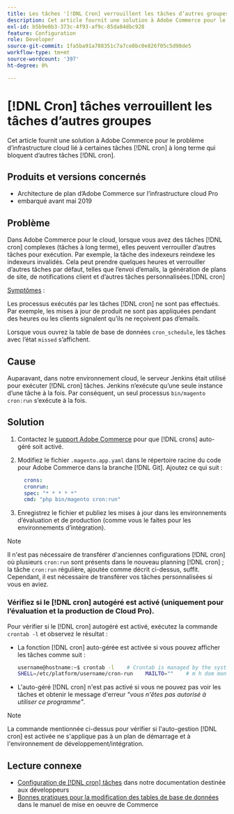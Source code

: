 ```yaml
---
title: Les tâches '[!DNL Cron] verrouillent les tâches d’autres groupes'
description: Cet article fournit une solution à Adobe Commerce pour le problème d’infrastructure cloud lié à certaines tâches  [!DNL cron] à long terme qui bloquent d’autres tâches [!DNL cron] .
exl-id: b5b9e8b3-373c-4f93-af9c-85da84dbc928
feature: Configuration
role: Developer
source-git-commit: 1fa5ba91a788351c7a7ce8bc0e826f05c5d98de5
workflow-type: tm+mt
source-wordcount: '397'
ht-degree: 0%

---
```


# [!DNL Cron] tâches verrouillent les tâches d’autres groupes

Cet article fournit une solution à Adobe Commerce pour le problème d’infrastructure cloud lié à certaines tâches [!DNL cron] à long terme qui bloquent d’autres tâches [!DNL cron].

## Produits et versions concernés

* Architecture de plan d’Adobe Commerce sur l’infrastructure cloud Pro
* embarqué avant mai 2019

## Problème

Dans Adobe Commerce pour le cloud, lorsque vous avez des tâches [!DNL cron] complexes (tâches à long terme), elles peuvent verrouiller d’autres tâches pour exécution. Par exemple, la tâche des indexeurs reindexe les indexeurs invalidés. Cela peut prendre quelques heures et verrouiller d’autres tâches par défaut, telles que l’envoi d’emails, la génération de plans de site, de notifications client et d’autres tâches personnalisées.[!DNL cron]

<u>Symptômes</u> :

Les processus exécutés par les tâches [!DNL cron] ne sont pas effectués. Par exemple, les mises à jour de produit ne sont pas appliquées pendant des heures ou les clients signalent qu’ils ne reçoivent pas d’emails.

Lorsque vous ouvrez la table de base de données `cron_schedule`, les tâches avec l’état `missed` s’affichent.

## Cause

Auparavant, dans notre environnement cloud, le serveur Jenkins était utilisé pour exécuter [!DNL cron] tâches. Jenkins n’exécute qu’une seule instance d’une tâche à la fois. Par conséquent, un seul processus `bin/magento cron:run` s’exécute à la fois.

## Solution

1. Contactez le [support Adobe Commerce](/help/help-center-guide/help-center/magento-help-center-user-guide.md#submit-ticket) pour que [!DNL crons] auto-géré soit activé.
1. Modifiez le fichier `.magento.app.yaml` dans le répertoire racine du code pour Adobe Commerce dans la branche [!DNL Git]. Ajoutez ce qui suit :

   ```yaml
     crons:
     cronrun:
     spec: "* * * * *"
     cmd: "php bin/magento cron:run"
   ```

1. Enregistrez le fichier et publiez les mises à jour dans les environnements d’évaluation et de production (comme vous le faites pour les environnements d’intégration).

>[!NOTE]
>
>Il n&#39;est pas nécessaire de transférer d&#39;anciennes configurations [!DNL cron] où plusieurs `cron:run` sont présents dans le nouveau planning [!DNL cron] ; la tâche `cron:run` régulière, ajoutée comme décrit ci-dessus, suffit. Cependant, il est nécessaire de transférer vos tâches personnalisées si vous en aviez.

### Vérifiez si le [!DNL cron] autogéré est activé (uniquement pour l’évaluation et la production de Cloud Pro).

Pour vérifier si le [!DNL cron] autogéré est activé, exécutez la commande `crontab -l` et observez le résultat :

* La fonction [!DNL cron] auto-gérée est activée si vous pouvez afficher les tâches comme suit :

  ```bash
  username@hostname:~$ crontab -l    # Crontab is managed by the system, attempts to edit it directly will fail.
  SHELL=/etc/platform/username/cron-run    MAILTO=""    # m h dom mon dow job_name    * * * * * cronrun
  ```

* L&#39;auto-géré [!DNL cron] n&#39;est pas activé si vous ne pouvez pas voir les tâches et obtenir le message d&#39;erreur *&quot;vous n&#39;êtes pas autorisé à utiliser ce programme&quot;*.

>[!NOTE]
>
>La commande mentionnée ci-dessus pour vérifier si l&#39;auto-gestion [!DNL cron] est activée ne s&#39;applique pas à un plan de démarrage et à l&#39;environnement de développement/intégration.

## Lecture connexe

* [Configuration de [!DNL cron] tâches](https://experienceleague.adobe.com/en/docs/commerce-operations/configuration-guide/cli/configure-cron-jobs) dans notre documentation destinée aux développeurs
* [ Bonnes pratiques pour la modification des tables de base de données](https://experienceleague.adobe.com/en/docs/commerce-operations/implementation-playbook/best-practices/development/modifying-core-and-third-party-tables#why-adobe-recommends-avoiding-modifications) dans le manuel de mise en oeuvre de Commerce
